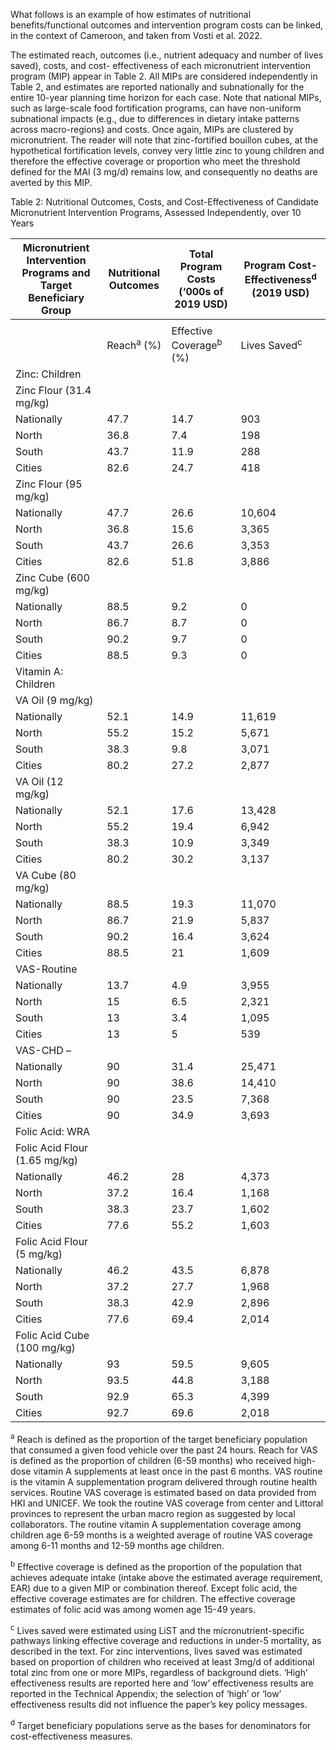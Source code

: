What follows is an example of how estimates of nutritional benefits/functional outcomes and
intervention program costs can be linked, in the context of Cameroon, and taken from Vosti et al. 2022.

The estimated reach, outcomes (i.e., nutrient adequacy and number of lives saved), costs, and cost-
effectiveness of each micronutrient intervention program (MIP) appear in Table 2. All MIPs are
considered independently in Table 2, and estimates are reported nationally and subnationally for the
entire 10-year planning time horizon for each case. Note that national MIPs, such as large-scale food
fortification programs, can have non-uniform subnational impacts (e.g., due to differences in dietary
intake patterns across macro-regions) and costs. Once again, MIPs are clustered by micronutrient. The
reader will note that zinc-fortified bouillon cubes, at the hypothetical fortification levels, convey very
little zinc to young children and therefore the effective coverage or proportion who meet the threshold
defined for the MAI (3 mg/d) remains low, and consequently no deaths are averted by this MIP.

Table 2: Nutritional Outcomes, Costs, and Cost-Effectiveness of Candidate Micronutrient Intervention
Programs, Assessed Independently, over 10 Years

| Micronutrient Intervention Programs and Target Beneficiary Group | Nutritional Outcomes | Total Program Costs (‘000s of 2019 USD)   | Program Cost-Effectiveness<sup>d</sup> (2019 USD)|
| ---------------------------------------------------------------- | -------------------- | ------------------------------ | -------------------------------------- |
|                                                                  |                      |
|                                                                  | Reach<sup>a</sup>           (%)| Effective Coverage<sup>b</sup> (%) | Lives Saved<sup>c</sup>                |  | Cost per Individual Effectively Covered | Cost per Child Life Saved 
|  Zinc: Children                                                  |                      |                                |                                        |  |  |  |
| Zinc Flour (31.4 mg/kg)                                          |                      |                                |                                        |  |  |  |
|     Nationally                                                       | 47.7                 | 14.7                           | 903                                    | 2,003 | 0.44 | 2,218 |
| North                                                            | 36.8                 | 7.4                            | 198                                    | 473 | 0.42 | 2,389 |
| South                                                            | 43.7                 | 11.9                           | 288                                    | 748 | 0.42 | 2,597 |
| Cities                                                           | 82.6                 | 24.7                           | 418                                    | 782 | 0.47 | 1,871 |
| Zinc Flour (95 mg/kg)                                            |                      |                                |                                        |  |  |  |
| Nationally                                                       | 47.7                 | 26.6                           | 10,604                                 | 6,070 | 0.62 | 572 |
| North                                                            | 36.8                 | 15.6                           | 3,365                                  | 1,433 | 0.61 | 425 |
| South                                                            | 43.7                 | 26.6                           | 3,353                                  | 2,267 | 0.57 | 675 |
| Cities                                                           | 82.6                 | 51.8                           | 3,886                                  | 2,370 | 0.68 | 609 |
| Zinc Cube (600 mg/kg)                                            |                      |                                |                                        |  |  |  |
| Nationally                                                       | 88.5                 | 9.2                            | 0                                      | 5,583 | 1.65 | \- |
| North                                                            | 86.7                 | 8.7                            | 0                                      | 2,040 | 1.55 | \- |
| South                                                            | 90.2                 | 9.7                            | 0                                      | 2,244 | 1.55 | \- |
| Cities                                                           | 88.5                 | 9.3                            | 0                                      | 1,299 | 2.07 | \- |
| Vitamin A: Children                                              |                      |                                |                                        |  |  |  |
| VA Oil (9 mg/kg)                                                 |                      |                                |                                        |  |  |  |
| Nationally                                                       | 52.1                 | 14.9                           | 11,619                                 | 4,455 | 0.8 | 383 |
| North                                                            | 55.2                 | 15.2                           | 5,671                                  | 1,445 | 0.63 | 255 |
| South                                                            | 38.3                 | 9.8                            | 3,071                                  | 1,187 | 0.81 | 387 |
| Cities                                                           | 80.2                 | 27.2                           | 2,877                                  | 1,824 | 0.99 | 634 |
| VA Oil (12 mg/kg)                                                |                      |                                |                                        |  |  |  |
| Nationally                                                       | 52.1                 | 17.6                           | 13,428                                 | 7,306 | 1.14 | 544 |
| North                                                            | 55.2                 | 19.4                           | 6,942                                  | 2,369 | 0.84 | 341 |
| South                                                            | 38.3                 | 10.9                           | 3,349                                  | 1,947 | 1.22 | 581 |
| Cities                                                           | 80.2                 | 30.2                           | 3,137                                  | 2,991 | 1.49 | 953 |
| VA Cube (80 mg/kg)                                               |                      |                                |                                        |  |  |  |
| Nationally                                                       | 88.5                 | 19.3                           | 11,070                                 | 9,802 | 1.91 | 885 |
| North                                                            | 86.7                 | 21.9                           | 5,837                                  | 3,581 | 1.52 | 614 |
| South                                                            | 90.2                 | 16.4                           | 3,624                                  | 3,940 | 2.28 | 1,087 |
| Cities                                                           | 88.5                 | 21                             | 1,609                                  | 2,280 | 2.22 | 1,417 |
| VAS-Routine                                                      |                      |                                |                                        |  |  |  |
| Nationally                                                       | 13.7                 | 4.9                            | 3,955                                  | 7,829 | 4.28 | 1,980 |
| North                                                            | 15                   | 6.5                            | 2,321                                  | 2,865 | 2.92 | 1,234 |
| South                                                            | 13                   | 3.4                            | 1,095                                  | 3,841 | 7.55 | 3, 508 |
| Cities                                                           | 13                   | 5                              | 539                                    | 1,123 | 3.32 | 2,083 |
| VAS-CHD –                                                        |                      |                                |                                        |  |  |  |
| Nationally                                                       | 90                   | 31.4                           | 25,471                                 | 29,668 | 2.53 | 1,165 |
| North                                                            | 90                   | 38.6                           | 14,410                                 | 10,256 | 1.76 | 712 |
| South                                                            | 90                   | 23.5                           | 7,368                                  | 13,733 | 3.91 | 1,859 |
| Cities                                                           | 90                   | 34.9                           | 3,693                                  | 5,680 | 2.41 | 1,538 |
| Folic Acid: WRA                                                  |                      |                                |                                        |  |  |  |
| Folic Acid Flour (1.65 mg/kg)                                    |                      |                                |                                        |  |  |  |
| Nationally                                                       | 46.2                 | 28                             | 4,373                                  | 1,551 | 0.09 | 354 |
| North                                                            | 37.2                 | 16.4                           | 1,168                                  | 366 | 0.12 | 314 |
| South                                                            | 38.3                 | 23.7                           | 1,602                                  | 579 | 0.1 | 362 |
| Cities                                                           | 77.6                 | 55.2                           | 1,603                                  | 606 | 0.07 | 378 |
| Folic Acid Flour (5 mg/kg)                                       |                      |                                |                                        |  |  |  |
| Nationally                                                       | 46.2                 | 43.5                           | 6,878                                  | 4,684 | 0.11 | 681 |
| North                                                            | 37.2                 | 27.7                           | 1,968                                  | 1,106 | 0.16 | 562 |
| South                                                            | 38.3                 | 42.9                           | 2,896                                  | 1,749 | 0.1 | 604 |
| Cities                                                           | 77.6                 | 69.4                           | 2,014                                  | 1,828 | 0.08 | 908 |
| Folic Acid Cube (100 mg/kg)                                      |                      |                                |                                        |  |  |  |
| Nationally                                                       | 93                   | 59.5                           | 9,605                                  | 3,314 | 0.19 | 345 |
| North                                                            | 93.5                 | 44.8                           | 3,188                                  | 1,211 | 0.22 | 380 |
| South                                                            | 92.9                 | 65.3                           | 4,399                                  | 1,332 | 0.18 | 303 |
| Cities                                                           | 92.7                 | 69.6                           | 2,018                                  | 771 | 0.18 | 382 |


<sup>a</sup>  Reach is defined as the proportion of the target beneficiary population that consumed a given food vehicle over
the past 24 hours. Reach for VAS is defined as the proportion of children (6-59 months) who received high-dose
vitamin A supplements at least once in the past 6 months. VAS routine is the vitamin A supplementation program
delivered through routine health services. Routine VAS coverage is estimated based on data provided from HKI and
UNICEF. We took the routine VAS coverage from center and Littoral provinces to represent the urban macro region
as suggested by local collaborators. The routine vitamin A supplementation coverage among children age 6-59
months is a weighted average of routine VAS coverage among 6-11 months and 12-59 months age children.

<sup>b</sup>  Effective coverage is defined as the proportion of the population that achieves adequate intake (intake above the
estimated average requirement, EAR) due to a given MIP or combination thereof. Except folic acid, the effective
coverage estimates are for children. The effective coverage estimates of folic acid was among women age 15-49
years.

<sup>c</sup> Lives saved were estimated using LiST and the micronutrient-specific pathways linking effective coverage and
reductions in under-5 mortality, as described in the text. For zinc interventions, lives saved was estimated based
on proportion of children who received at least 3mg/d of additional total zinc from one or more MIPs, regardless
of background diets. ‘High’ effectiveness results are reported here and ‘low’ effectiveness results are reported in
the Technical Appendix; the selection of ‘high’ or ‘low’ effectiveness results did not influence the paper’s key policy
messages.

<sup>d</sup>  Target beneficiary populations serve as the bases for denominators for cost-effectiveness measures.
